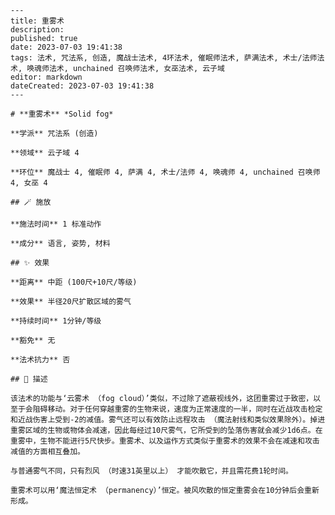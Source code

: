 
    ---
    title: 重雾术
    description: 
    published: true
    date: 2023-07-03 19:41:38
    tags: 法术, 咒法系, 创造, 魔战士法术, 4环法术, 催眠师法术, 萨满法术, 术士/法师法术, 唤魂师法术, unchained 召唤师法术, 女巫法术, 云子域
    editor: markdown
    dateCreated: 2023-07-03 19:41:38
    ---

    # **重雾术** *Solid fog*

    **学派** 咒法系 (创造) 

    **领域** 云子域 4

    **环位** 魔战士 4, 催眠师 4, 萨满 4, 术士/法师 4, 唤魂师 4, unchained 召唤师 4, 女巫 4

    ## 🪄 施放

    **施法时间** 1 标准动作

    **成分** 语言, 姿势, 材料

    ## ✨ 效果  

    **距离** 中距 (100尺+10尺/等级) 

    **效果** 半径20尺扩散区域的雾气 

    **持续时间** 1分钟/等级 

    **豁免** 无

    **法术抗力** 否

    ## 📖 描述

    该法术的功能与‘云雾术 （fog cloud）’类似，不过除了遮蔽视线外，这团重雾过于致密，以至于会阻碍移动。对于任何穿越重雾的生物来说，速度为正常速度的一半，同时在近战攻击检定和近战伤害上受到-2的减值。雾气还可以有效防止远程攻击 （魔法射线和类似效果除外）。掉进重雾区域的生物或物体会减速，因此每经过10尺雾气，它所受到的坠落伤害就会减少1d6点。在重雾中，生物不能进行5尺快步。重雾术、以及运作方式类似于重雾术的效果不会在减速和攻击减值的方面相互叠加。

    与普通雾气不同，只有烈风 （时速31英里以上） 才能吹散它，并且需花费1轮时间。

    重雾术可以用‘魔法恒定术 （permanency）’恒定。被风吹散的恒定重雾会在10分钟后会重新形成。
    